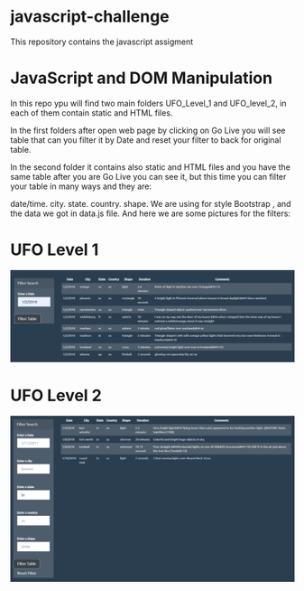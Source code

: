 # javascript-challenge
 This repository contains the javascript assigment
# JavaScript and DOM Manipulation




In this repo ypu will find two main folders UFO_Level_1 and UFO_level_2, in each of them contain static and HTML files.

In the first folders after open web page by clicking on Go Live you will see table that can you filter it by Date and reset your filter to back for original table.

In the second folder it contains also static and HTML files and you have the same table after you are Go Live you can see it, but this time you can filter your table in many ways and they are:

date/time.
city.
state.
country.
shape.
We are using for style Bootstrap , and the data we got in data.js file.
And here we are some pictures for the filters:

# UFO Level 1
![UFO-Level-1](images/UFO-1.PNG)

# UFO Level 2
![UFO-Level-2](images/UFO-2.PNG)